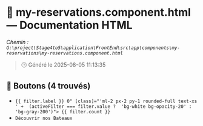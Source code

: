 # 📄 my-reservations.component.html — Documentation HTML
*Chemin : `G:\project\Stage4to5\application\FrontEnd\src\app\components\my-reservations\my-reservations.component.html`*

> 🕒 Généré le 2025-08-05 11:13:35

## 🔘 Boutons (4 trouvés)
- `{{ filter.label }}
                     0" [class]="'ml-2 px-2 py-1 rounded-full text-xs ' + 
                           (activeFilter === filter.value ? 
                            'bg-white bg-opacity-20' : 
                            'bg-gray-200')">
                        {{ filter.count }}`
- `Découvrir nos Bateaux`
